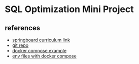 # SQL Optimization Mini Project

## references

- [springboard curriculum link](https://www.springboard.com/workshops/data-engineering-career-track/learn#/curriculum/24148)
- [git repo](https://github.com/bfmcneill/sql-optimization-mini-project)
- [docker compose example](https://nickjanetakis.com/blog/docker-tip-88-switching-mysql-to-mariadb-for-arm-64-m1-support)
- [env files with docker compose](https://docs.docker.com/compose/environment-variables/)
